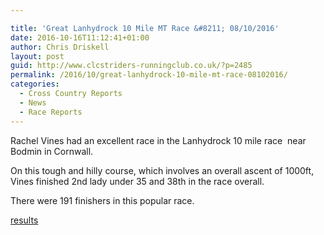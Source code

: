 ```yaml
---

title: 'Great Lanhydrock 10 Mile MT Race &#8211; 08/10/2016'
date: 2016-10-16T11:12:41+01:00
author: Chris Driskell
layout: post
guid: http://www.clcstriders-runningclub.co.uk/?p=2485
permalink: /2016/10/great-lanhydrock-10-mile-mt-race-08102016/
categories:
  - Cross Country Reports
  - News
  - Race Reports
---
```

Rachel Vines had an excellent race in the Lanhydrock 10 mile race  near Bodmin in Cornwall.

On this tough and hilly course, which involves an overall ascent of 1000ft, Vines finished 2nd lady under 35 and 38th in the race overall.

There were 191 finishers in this popular race.

[results](http://www.runbritainrankings.com/results/results.aspx?meetingid=171391)

&nbsp;